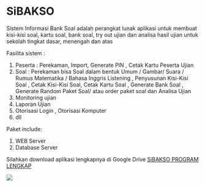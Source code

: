 # SiBAKSO
Sistem Informasi Bank Soal adalah perangkat lunak aplikasi untuk membuat kisi-kisi soal, kartu soal, bank soal, try out ujian dan analisa hasil ujian untuk sekolah tingkat dasar, menengah dan atas

Fasilita sistem :
1. Peserta : Perekaman, Import, Generate PIN , Cetak Kartu Peserta Ujian
2. Soal : Perekaman bisa Soal dalam bentuk Umum / Gambar/ Suara / Rumus Matematika / Bahasa Inggris Listening , Penyusunan Kisi-Kisi Soal , Cetak Kisi-Kisi Soal,  Cetak Kartu Soal , Generate Bank Soal ,
   Generate Random Paket Soal/ atau order paket soal dan Analisa Ujian
3. Monitoring ujian
4. Laporan Ujian
5. Otorisasi Login , Otorisasi Komputer
6. dll

Paket include:
1. WEB Server 
2. Database Server

Silahkan download aplikasi lengkapnya di Google Drive <a href="https://drive.google.com/file/d/1HkZCcyDfRMa9mFg3k4H9Z7lYBQfzr4du/view?usp=sharing">SiBAKSO PROGRAM LENGKAP</a>

<img src="https://github.com/papamas/SiBAKSO/blob/master/ScreenShoot/15-05-2018%2010-09-45.jpg" />


